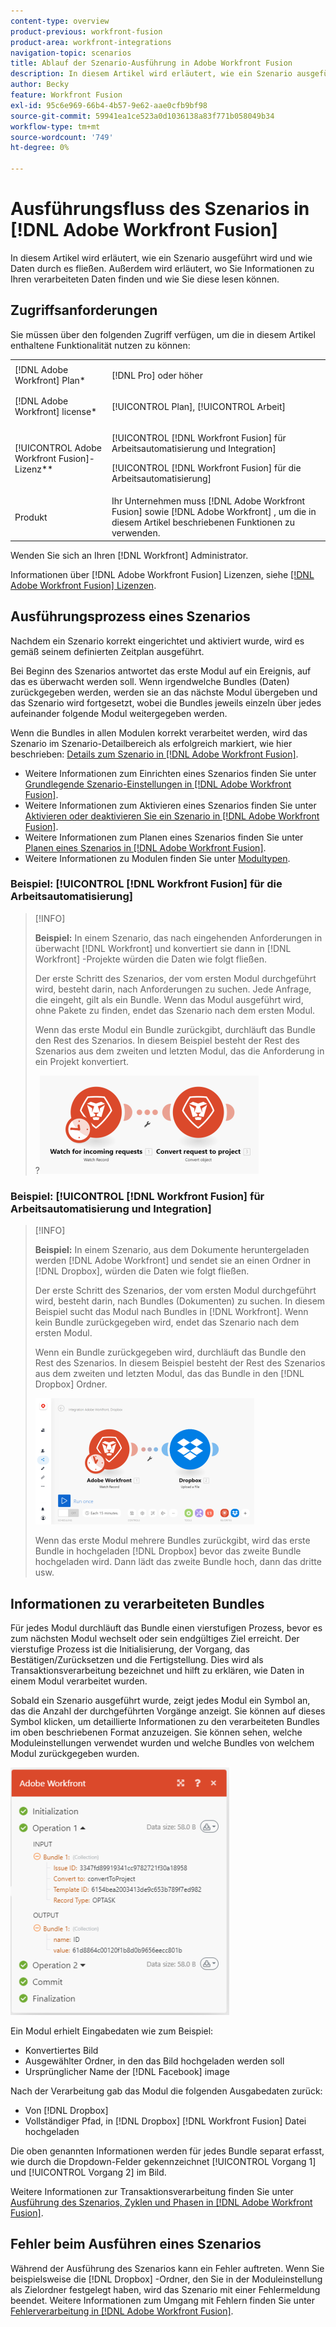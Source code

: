 ```yaml
---
content-type: overview
product-previous: workfront-fusion
product-area: workfront-integrations
navigation-topic: scenarios
title: Ablauf der Szenario-Ausführung in Adobe Workfront Fusion
description: In diesem Artikel wird erläutert, wie ein Szenario ausgeführt wird und wie Daten durch es fließen. Außerdem wird erläutert, wo Sie Informationen zu Ihren verarbeiteten Daten finden und wie Sie diese lesen können.
author: Becky
feature: Workfront Fusion
exl-id: 95c6e969-66b4-4b57-9e62-aae0cfb9bf98
source-git-commit: 59941ea1ce523a0d1036138a83f771b058049b34
workflow-type: tm+mt
source-wordcount: '749'
ht-degree: 0%

---
```


# Ausführungsfluss des Szenarios in [!DNL Adobe Workfront Fusion]

In diesem Artikel wird erläutert, wie ein Szenario ausgeführt wird und wie Daten durch es fließen. Außerdem wird erläutert, wo Sie Informationen zu Ihren verarbeiteten Daten finden und wie Sie diese lesen können.

## Zugriffsanforderungen

Sie müssen über den folgenden Zugriff verfügen, um die in diesem Artikel enthaltene Funktionalität nutzen zu können:

<table style="table-layout:auto"> 
 <col> 
 <col> 
 <tbody> 
  <tr> 
    <td role="rowheader">[!DNL Adobe Workfront] Plan*</td> 
   <td> <p>[!DNL Pro] oder höher</p> </td> 
  </tr> 
  <tr data-mc-conditions=""> 
   <td role="rowheader">[!DNL Adobe Workfront] license*</td> 
   <td> <p>[!UICONTROL Plan], [!UICONTROL Arbeit]</p> </td> 
  </tr> 
  <tr> 
   <td role="rowheader">[!UICONTROL Adobe Workfront Fusion]-Lizenz**</td> 
   <td> <p>[!UICONTROL [!DNL Workfront Fusion] für Arbeitsautomatisierung und Integration] </p><p>[!UICONTROL [!DNL Workfront Fusion] für die Arbeitsautomatisierung] </p>  </td> 
  </tr> 
  <tr> 
   <td role="rowheader">Produkt</td> 
   <td>Ihr Unternehmen muss [!DNL Adobe Workfront Fusion] sowie [!DNL Adobe Workfront] , um die in diesem Artikel beschriebenen Funktionen zu verwenden.</td> 
  </tr> 
 </tbody> 
</table>

Wenden Sie sich an Ihren [!DNL Workfront] Administrator.

Informationen über [!DNL Adobe Workfront Fusion] Lizenzen, siehe [[!DNL Adobe Workfront Fusion] Lizenzen](../../workfront-fusion/get-started/license-automation-vs-integration.md).

## Ausführungsprozess eines Szenarios

Nachdem ein Szenario korrekt eingerichtet und aktiviert wurde, wird es gemäß seinem definierten Zeitplan ausgeführt.

Bei Beginn des Szenarios antwortet das erste Modul auf ein Ereignis, auf das es überwacht werden soll. Wenn irgendwelche Bundles (Daten) zurückgegeben werden, werden sie an das nächste Modul übergeben und das Szenario wird fortgesetzt, wobei die Bundles jeweils einzeln über jedes aufeinander folgende Modul weitergegeben werden.

Wenn die Bundles in allen Modulen korrekt verarbeitet werden, wird das Szenario im Szenario-Detailbereich als erfolgreich markiert, wie hier beschrieben: [Details zum Szenario in [!DNL Adobe Workfront Fusion]](../../workfront-fusion/scenarios/scenario-detail.md).

* Weitere Informationen zum Einrichten eines Szenarios finden Sie unter [Grundlegende Szenario-Einstellungen in [!DNL Adobe Workfront Fusion]](../../workfront-fusion/scenarios/basic-scenario-settings.md).
* Weitere Informationen zum Aktivieren eines Szenarios finden Sie unter [Aktivieren oder deaktivieren Sie ein Szenario in [!DNL Adobe Workfront Fusion]](../../workfront-fusion/scenarios/activate-or-inactivate-scenario.md).
* Weitere Informationen zum Planen eines Szenarios finden Sie unter [Planen eines Szenarios in [!DNL Adobe Workfront Fusion]](../../workfront-fusion/scenarios/schedule-a-scenario.md).
* Weitere Informationen zu Modulen finden Sie unter [Modultypen](../../workfront-fusion/modules/module-types.md).

### Beispiel: [!UICONTROL [!DNL Workfront Fusion] für die Arbeitsautomatisierung]

>[!INFO]
>
>**Beispiel:** In einem Szenario, das nach eingehenden Anforderungen in überwacht [!DNL Workfront] und konvertiert sie dann in [!DNL Workfront] -Projekte würden die Daten wie folgt fließen.
>
>Der erste Schritt des Szenarios, der vom ersten Modul durchgeführt wird, besteht darin, nach Anforderungen zu suchen. Jede Anfrage, die eingeht, gilt als ein Bundle. Wenn das Modul ausgeführt wird, ohne Pakete zu finden, endet das Szenario nach dem ersten Modul.
>
>Wenn das erste Modul ein Bundle zurückgibt, durchläuft das Bundle den Rest des Szenarios. In diesem Beispiel besteht der Rest des Szenarios aus dem zweiten und letzten Modul, das die Anforderung in ein Projekt konvertiert.
>
>?![](assets/example-execution-flow-wf-only-350x157.png)

### Beispiel: [!UICONTROL [!DNL Workfront Fusion] für Arbeitsautomatisierung und Integration]

>[!INFO]
>
>**Beispiel:** In einem Szenario, aus dem Dokumente heruntergeladen werden [!DNL Adobe Workfront] und sendet sie an einen Ordner in [!DNL Dropbox], würden die Daten wie folgt fließen.
>
>Der erste Schritt des Szenarios, der vom ersten Modul durchgeführt wird, besteht darin, nach Bundles (Dokumenten) zu suchen. In diesem Beispiel sucht das Modul nach Bundles in [!DNL Workfront]. Wenn kein Bundle zurückgegeben wird, endet das Szenario nach dem ersten Modul.
>
>Wenn ein Bundle zurückgegeben wird, durchläuft das Bundle den Rest des Szenarios. In diesem Beispiel besteht der Rest des Szenarios aus dem zweiten und letzten Modul, das das Bundle in den [!DNL Dropbox] Ordner.
>
>![](assets/example-wf-dropbox-scen-execution-flow-350x202.png)
>
>Wenn das erste Modul mehrere Bundles zurückgibt, wird das erste Bundle in hochgeladen [!DNL Dropbox] bevor das zweite Bundle hochgeladen wird. Dann lädt das zweite Bundle hoch, dann das dritte usw.

## Informationen zu verarbeiteten Bundles

Für jedes Modul durchläuft das Bundle einen vierstufigen Prozess, bevor es zum nächsten Modul wechselt oder sein endgültiges Ziel erreicht. Der vierstufige Prozess ist die Initialisierung, der Vorgang, das Bestätigen/Zurücksetzen und die Fertigstellung. Dies wird als Transaktionsverarbeitung bezeichnet und hilft zu erklären, wie Daten in einem Modul verarbeitet wurden.

Sobald ein Szenario ausgeführt wurde, zeigt jedes Modul ein Symbol an, das die Anzahl der durchgeführten Vorgänge anzeigt. Sie können auf dieses Symbol klicken, um detaillierte Informationen zu den verarbeiteten Bundles im oben beschriebenen Format anzuzeigen. Sie können sehen, welche Moduleinstellungen verwendet wurden und welche Bundles von welchem Modul zurückgegeben wurden.

![](assets/info-processed-bundles-350x396.png)

Ein Modul erhielt Eingabedaten wie zum Beispiel:

* Konvertiertes Bild
* Ausgewählter Ordner, in den das Bild hochgeladen werden soll
* Ursprünglicher Name der [!DNL Facebook] image

Nach der Verarbeitung gab das Modul die folgenden Ausgabedaten zurück:

* Von [!DNL Dropbox]
* Vollständiger Pfad, in [!DNL Dropbox] [!DNL Workfront Fusion] Datei hochgeladen

Die oben genannten Informationen werden für jedes Bundle separat erfasst, wie durch die Dropdown-Felder gekennzeichnet [!UICONTROL Vorgang 1] und [!UICONTROL Vorgang 2] im Bild.

Weitere Informationen zur Transaktionsverarbeitung finden Sie unter [Ausführung des Szenarios, Zyklen und Phasen in [!DNL Adobe Workfront Fusion]](../../workfront-fusion/scenarios/scenario-execution-cycles-phases.md).

## Fehler beim Ausführen eines Szenarios

Während der Ausführung des Szenarios kann ein Fehler auftreten. Wenn Sie beispielsweise die [!DNL Dropbox] -Ordner, den Sie in der Moduleinstellung als Zielordner festgelegt haben, wird das Szenario mit einer Fehlermeldung beendet. Weitere Informationen zum Umgang mit Fehlern finden Sie unter [Fehlerverarbeitung in [!DNL Adobe Workfront Fusion]](../../workfront-fusion/errors/error-processing.md).
